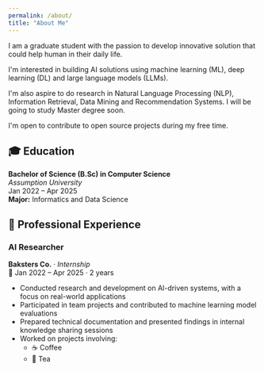 ```yaml
---
permalink: /about/
title: "About Me"
---
```


I am a graduate student with the passion to develop innovative solution that could help human in their daily life.

I'm interested in building AI solutions using machine learning (ML), deep learning (DL) and large language models (LLMs).

I'm also aspire to do research in Natural Language Processing (NLP), Information Retrieval, Data Mining and Recommendation Systems. I will be going to study Master degree soon.

I'm open to contribute to open source projects during my free time.

## 🎓 Education

**Bachelor of Science (B.Sc) in Computer Science**  
_Assumption University_  
Jan 2022 – Apr 2025  
**Major:** Informatics and Data Science


## 💼 Professional Experience

### AI Researcher  
**Baksters Co.** · _Internship_  
📍 Jan 2022 – Apr 2025 · 2 years

- Conducted research and development on AI-driven systems, with a focus on real-world applications  
- Participated in team projects and contributed to machine learning model evaluations  
- Prepared technical documentation and presented findings in internal knowledge sharing sessions  
- Worked on projects involving:  
  - ☕ Coffee  
  - 🍵 Tea

